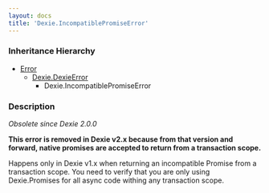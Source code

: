 ```yaml
---
layout: docs
title: 'Dexie.IncompatiblePromiseError'
---
```


### Inheritance Hierarchy

* [Error](https://developer.mozilla.org/en-US/docs/Web/JavaScript/Reference/Global_Objects/Error)
  * [Dexie.DexieError](/docs/DexieErrors/DexieError)
    * Dexie.IncompatiblePromiseError

### Description 

*Obsolete since Dexie 2.0.0*

**This error is removed in Dexie v2.x because from that version and forward, native promises are accepted to return from a transaction scope.**

Happens only in Dexie v1.x when returning an incompatible Promise from a transaction scope. You need to verify that you are only using Dexie.Promises for all async code withing any transaction scope.

